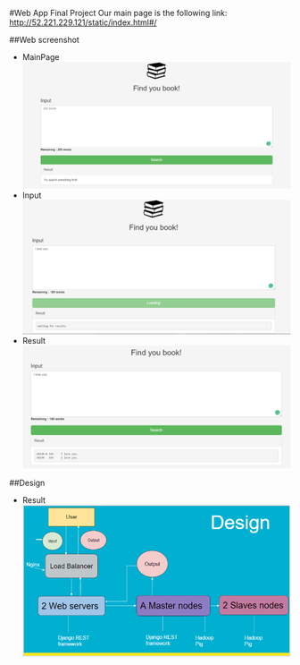 #Web App Final Project
Our main page is the following link: http://52.221.229.121/static/index.html#/

##Web screenshot

* MainPage
![alt text](ImageSource/mainpage.PNG "Webpage")
* Input
![alt text](ImageSource/Input.PNG "Webpage")
* Result
![alt text](ImageSource/Result.PNG "Webpage")

##Design
* Result
![alt text](ImageSource/Design.PNG "Webpage")
